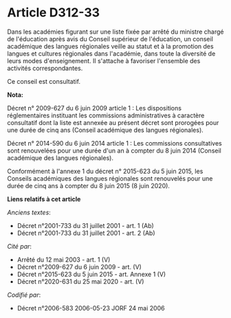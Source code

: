 # Article D312-33

Dans les académies figurant sur une liste fixée par arrêté du ministre chargé de l'éducation après avis du Conseil supérieur
de l'éducation, un conseil académique des langues régionales veille au statut et à la promotion des langues et cultures
régionales dans l'académie, dans toute la diversité de leurs modes d'enseignement. Il s'attache à favoriser l'ensemble des
activités correspondantes.

Ce conseil est consultatif.

**Nota:**

Décret n° 2009-627 du 6 juin 2009 article 1 : Les dispositions réglementaires instituant les commissions administratives à
caractère consultatif dont la liste est annexée au présent décret sont prorogées pour une durée de cinq ans (Conseil
académique des langues régionales).

Décret n° 2014-590 du 6 juin 2014 article 1 : Les commissions consultatives sont renouvelées pour une durée d'un an à compter
du 8 juin 2014 (Conseil académique des langues régionales).

Conformément à l'annexe 1 du décret n° 2015-623 du 5 juin 2015, les Conseils académiques des langues régionales sont
renouvelés pour une durée de cinq ans à compter du 8 juin 2015 (8 juin 2020).

**Liens relatifs à cet article**

_Anciens textes_:

  - Décret n°2001-733 du 31 juillet 2001 - art. 1 (Ab)
  - Décret n°2001-733 du 31 juillet 2001 - art. 2 (Ab)

_Cité par_:

  - Arrêté du 12 mai 2003 - art. 1 (V)
  - Décret n°2009-627 du 6 juin 2009 - art. (V)
  - Décret n°2015-623 du 5 juin 2015 - art. Annexe 1 (V)
  - Décret n°2020-631 du 25 mai 2020 - art. (V)

_Codifié par_:

  - Décret n°2006-583 2006-05-23 JORF 24 mai 2006
